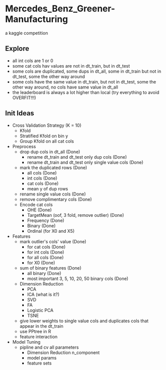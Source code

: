 # Mercedes_Benz_Greener-Manufacturing
a kaggle competition

## Explore
  - all int cols are 1 or 0
  - some cat cols hav values are not in dt_train, but in dt_test
  - some cols are duplicated, some dups in dt_all, some in dt_train but not in dt_test, some the other way around
  - some cols have the same value in dt_train, but not in dt_test, some the other way around, no cols have same value in dt_all
  - the leaderboard is always a lot higher than local (try everything to avoid OVERFIT!!!)

## Init Ideas
  - Cross Validation Strategy (K = 10)
    - Kfold
    - Stratified Kfold on bin y
    - Group Kfold on all cat cols
  - Preprocess
    - drop dup cols in dt_all (Done)
      - rename dt_train and dt_test only dup cols (Done)
      - rename dt_train and dt_test only single value cols (Done)
    - mark the duplicated rows (Done)
      - all cols (Done)
      - int cols (Done)
      - cat cols (Done)
      - mean y of dup rows
    - rename single value cols (Done)
    - remove complimentary cols (Done)
    - Encode cat cols
      - OHE (Done)
      - TargetMean (oof, 3 fold, remove outlier) (Done)
      - Frequency (Done)
      - Binary (Done)
      - Ordinal (for X0 and X5)
  - Features
    - mark outlier's cols' value (Done)
      - for cat cols (Done)
      - for int cols (Done)
      - for all cols (Done)
      - for X0 (Done)
    - sum of binary features (Done)
      - all binary (Done)
      - most important 3, 5, 10, 20, 50 binary cols (Done)
    - Dimension Reduction
      - PCA
      - ICA (what is it?)
      - SVD
      - FA
      - Logistic PCA
      - TSNE
    - give lower weights to single value cols and duplicates cols that appear in the dt_train
    - use PPtree in R
    - feature interaction
  - Model Tuning
    - pipline and cv all parameters
      - Dimension Reduction n_component
      - model params
      - feature sets
